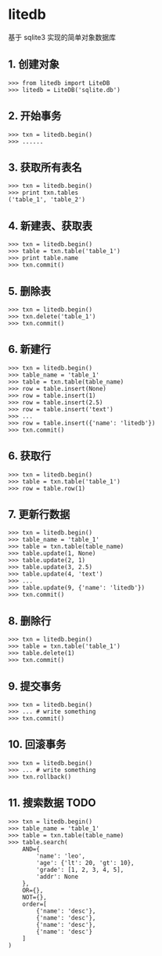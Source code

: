 # litedb
基于 sqlite3 实现的简单对象数据库

## 1. 创建对象

    >>> from litedb import LiteDB
    >>> litedb = LiteDB('sqlite.db')
    
## 2. 开始事务
    >>> txn = litedb.begin()
    >>> ......

## 3. 获取所有表名

    >>> txn = litedb.begin()
    >>> print txn.tables
    ('table_1', 'table_2')

## 4. 新建表、获取表

    >>> txn = litedb.begin()
    >>> table = txn.table('table_1')
    >>> print table.name
    >>> txn.commit()

## 5. 删除表

    >>> txn = litedb.begin()
    >>> txn.delete('table_1')
    >>> txn.commit()

## 6. 新建行

    >>> txn = litedb.begin()
    >>> table_name = 'table_1'
    >>> table = txn.table(table_name)
    >>> row = table.insert(None)
    >>> row = table.insert(1)
    >>> row = table.insert(2.5)
    >>> row = table.insert('text')
    >>> ...
    >>> row = table.insert({'name': 'litedb'})
    >>> txn.commit()

## 6. 获取行

    >>> txn = litedb.begin()
    >>> table = txn.table('table_1')
    >>> row = table.row(1)

## 7. 更新行数据

    >>> txn = litedb.begin()
    >>> table_name = 'table_1'
    >>> table = txn.table(table_name)
    >>> table.update(1, None)
    >>> table.update(2, 1)
    >>> table.update(3, 2.5)
    >>> table.update(4, 'text')
    >>> ...
    >>> table.update(9, {'name': 'litedb'})
    >>> txn.commit()

## 8. 删除行

    >>> txn = litedb.begin()
    >>> table = txn.table('table_1')
    >>> table.delete(1)
    >>> txn.commit()

## 9. 提交事务

    >>> txn = litedb.begin()
    >>> ... # write something
    >>> txn.commit()

## 10. 回滚事务

    >>> txn = litedb.begin()
    >>> ... # write something
    >>> txn.rollback()

## 11. 搜索数据 TODO

    >>> txn = litedb.begin()
    >>> table_name = 'table_1'
    >>> table = txn.table(table_name)
    >>> table.search(
        AND={
            'name': 'leo',
            'age': {'lt': 20, 'gt': 10},
            'grade': [1, 2, 3, 4, 5],
            'addr': None
        },
        OR={},
        NOT={},
        order=[
            {'name': 'desc'},
            {'name': 'desc'},
            {'name': 'desc'},
            {'name': 'desc'}
        ]
    )
